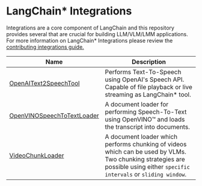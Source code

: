 # LangChain* Integrations

Integrations are a core component of LangChain and this repository provides several that are crucial for building LLM/VLM/LMM applications. For more information on LangChain* Integrations please review the [contributing integrations guide.](https://python.langchain.com/docs/contributing/how_to/integrations/)

| Name  | Description |
| ------------- | ------------- |
| [OpenAIText2SpeechTool](langchain-openai-tts)  |  Performs Text-To-Speech using OpenAI's Speech API. Capable of file playback or live streaming as  LangChain* tool.  |
| [OpenVINOSpeechToTextLoader](langchain-openvino-asr) | A document loader for performing Speech-To-Text using OpenVINO™ and loads the transcript into documents. |
| [VideoChunkLoader](langchain-videochunk)  | A document loader which performs chunking of videos which can be used by VLMs. Two chunking strategies are possible using either `specific intervals` or `sliding window`.   |

